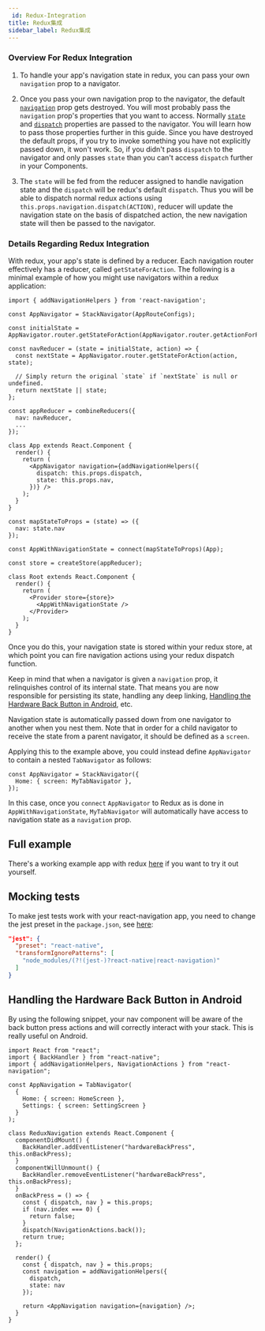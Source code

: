 ```yaml
---
 id: Redux-Integration
title: Redux集成
sidebar_label: Redux集成
---
```


<!-- # Redux Integration -->

### Overview For Redux Integration
1. To handle your app's navigation state in redux, you can pass your own `navigation` prop to a navigator.

2. Once you pass your own navigation prop to the navigator, the default [`navigation`](https://reactnavigation.org/docs/navigators/navigation-prop) prop gets destroyed. You will most probably pass the `navigation` prop's properties that you want to access. Normally  [`state`](https://reactnavigation.org/docs/navigators/navigation-prop#state-The-screen's-current-stateroute) and [`dispatch`](https://reactnavigation.org/docs/navigators/navigation-prop#dispatch-Send-an-action-to-the-router) properties are passed to the navigator. You will learn how to pass those properties further in this guide. Since you have destroyed the default props, if you try to invoke something you have not explicitly passed down, it won't work. So, if you didn't pass `dispatch`  to the navigator and only passes `state` than you can't access `dispatch` further in your Components.

3. The `state` will be fed from the reducer assigned to handle navigation state and the `dispatch` will be redux's default `dispatch`. Thus you will be able to dispatch normal redux actions using `this.props.navigation.dispatch(ACTION)`, reducer will update the navigation state on the basis of dispatched action, the new navigation state will then be passed to the navigator.

### Details Regarding Redux Integration
With redux, your app's state is defined by a reducer. Each navigation router effectively has a reducer, called `getStateForAction`. The following is a minimal example of how you might use navigators within a redux application:

```es6
import { addNavigationHelpers } from 'react-navigation';

const AppNavigator = StackNavigator(AppRouteConfigs);

const initialState = AppNavigator.router.getStateForAction(AppNavigator.router.getActionForPathAndParams('Login'));

const navReducer = (state = initialState, action) => {
  const nextState = AppNavigator.router.getStateForAction(action, state);

  // Simply return the original `state` if `nextState` is null or undefined.
  return nextState || state;
};

const appReducer = combineReducers({
  nav: navReducer,
  ...
});

class App extends React.Component {
  render() {
    return (
      <AppNavigator navigation={addNavigationHelpers({
        dispatch: this.props.dispatch,
        state: this.props.nav,
      })} />
    );
  }
}

const mapStateToProps = (state) => ({
  nav: state.nav
});

const AppWithNavigationState = connect(mapStateToProps)(App);

const store = createStore(appReducer);

class Root extends React.Component {
  render() {
    return (
      <Provider store={store}>
        <AppWithNavigationState />
      </Provider>
    );
  }
}
```

Once you do this, your navigation state is stored within your redux store, at which point you can fire navigation actions using your redux dispatch function.

Keep in mind that when a navigator is given a `navigation` prop, it relinquishes control of its internal state. That means you are now responsible for persisting its state, handling any deep linking, [Handling the Hardware Back Button in Android](#Handling-the-Hardware-Back-Button-in-Android), etc.

Navigation state is automatically passed down from one navigator to another when you nest them. Note that in order for a child navigator to receive the state from a parent navigator, it should be defined as a `screen`.

Applying this to the example above, you could instead define `AppNavigator` to contain a nested `TabNavigator` as follows:

```es6
const AppNavigator = StackNavigator({
  Home: { screen: MyTabNavigator },
});
```

In this case, once you `connect` `AppNavigator` to Redux as is done in `AppWithNavigationState`, `MyTabNavigator` will automatically have access to navigation state as a `navigation` prop.

## Full example

There's a working example app with redux [here](https://github.com/react-community/react-navigation/tree/master/examples/ReduxExample) if you want to try it out yourself.

## Mocking tests

To make jest tests work with your react-navigation app, you need to change the jest preset in the `package.json`, see [here](https://facebook.github.io/jest/docs/tutorial-react-native.html#transformignorepatterns-customization):


```json
"jest": {
  "preset": "react-native",
  "transformIgnorePatterns": [
    "node_modules/(?!(jest-)?react-native|react-navigation)"
  ]
}
```

## Handling the Hardware Back Button in Android

By using the following snippet, your nav component will be aware of the back button press actions and will correctly interact with your stack. This is really useful on Android.

```es6
import React from "react";
import { BackHandler } from "react-native";
import { addNavigationHelpers, NavigationActions } from "react-navigation";

const AppNavigation = TabNavigator(
  {
    Home: { screen: HomeScreen },
    Settings: { screen: SettingScreen }
  }
);

class ReduxNavigation extends React.Component {
  componentDidMount() {
    BackHandler.addEventListener("hardwareBackPress", this.onBackPress);
  }
  componentWillUnmount() {
    BackHandler.removeEventListener("hardwareBackPress", this.onBackPress);
  }
  onBackPress = () => {
    const { dispatch, nav } = this.props;
    if (nav.index === 0) {
      return false;
    }
    dispatch(NavigationActions.back());
    return true;
  };

  render() {
    const { dispatch, nav } = this.props;
    const navigation = addNavigationHelpers({
      dispatch,
      state: nav
    });

    return <AppNavigation navigation={navigation} />;
  }
}
